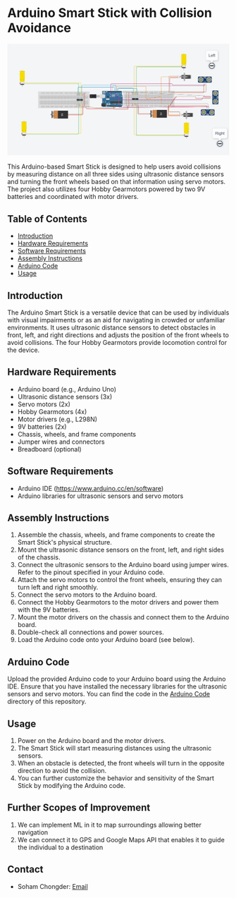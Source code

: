 
# Arduino Smart Stick with Collision Avoidance

![Arduino Smart Stick](smart_stick.png)

This Arduino-based Smart Stick is designed to help users avoid collisions by measuring distance on all three sides using ultrasonic distance sensors and turning the front wheels based on that information using servo motors. The project also utilizes four Hobby Gearmotors powered by two 9V batteries and coordinated with motor drivers.

## Table of Contents

- [Introduction](#introduction)
- [Hardware Requirements](#hardware-requirements)
- [Software Requirements](#software-requirements)
- [Assembly Instructions](#assembly-instructions)
- [Arduino Code](#arduino-code)
- [Usage](#usage)

## Introduction

The Arduino Smart Stick is a versatile device that can be used by individuals with visual impairments or as an aid for navigating in crowded or unfamiliar environments. It uses ultrasonic distance sensors to detect obstacles in front, left, and right directions and adjusts the position of the front wheels to avoid collisions. The four Hobby Gearmotors provide locomotion control for the device.

## Hardware Requirements

- Arduino board (e.g., Arduino Uno)
- Ultrasonic distance sensors (3x)
- Servo motors (2x)
- Hobby Gearmotors (4x)
- Motor drivers (e.g., L298N)
- 9V batteries (2x)
- Chassis, wheels, and frame components
- Jumper wires and connectors
- Breadboard (optional)

## Software Requirements

- Arduino IDE (https://www.arduino.cc/en/software)
- Arduino libraries for ultrasonic sensors and servo motors

## Assembly Instructions

1. Assemble the chassis, wheels, and frame components to create the Smart Stick's physical structure.
2. Mount the ultrasonic distance sensors on the front, left, and right sides of the chassis.
3. Connect the ultrasonic sensors to the Arduino board using jumper wires. Refer to the pinout specified in your Arduino code.
4. Attach the servo motors to control the front wheels, ensuring they can turn left and right smoothly.
5. Connect the servo motors to the Arduino board.
6. Connect the Hobby Gearmotors to the motor drivers and power them with the 9V batteries.
7. Mount the motor drivers on the chassis and connect them to the Arduino board.
8. Double-check all connections and power sources.
9. Load the Arduino code onto your Arduino board (see below).

## Arduino Code

Upload the provided Arduino code to your Arduino board using the Arduino IDE. Ensure that you have installed the necessary libraries for the ultrasonic sensors and servo motors. You can find the code in the [Arduino Code](Code.ino) directory of this repository.

## Usage

1. Power on the Arduino board and the motor drivers.
2. The Smart Stick will start measuring distances using the ultrasonic sensors.
3. When an obstacle is detected, the front wheels will turn in the opposite direction to avoid the collision.
4. You can further customize the behavior and sensitivity of the Smart Stick by modifying the Arduino code.

## Further Scopes of Improvement
1. We can implement ML in it to map surroundings allowing better navigation
2. We can connect it to GPS and Google Maps API that enables it to guide the individual to a destination

## Contact
- Soham Chongder: [Email](mailto:soham.chongder20@gmmail.com)

